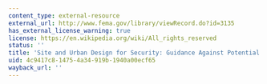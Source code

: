 ```yaml
---
content_type: external-resource
external_url: http://www.fema.gov/library/viewRecord.do?id=3135
has_external_license_warning: true
license: https://en.wikipedia.org/wiki/All_rights_reserved
status: ''
title: 'Site and Urban Design for Security: Guidance Against Potential Terrorist Attacks'
uid: 4c9417c8-1475-4a34-919b-1940a00ecf65
wayback_url: ''
---
```

